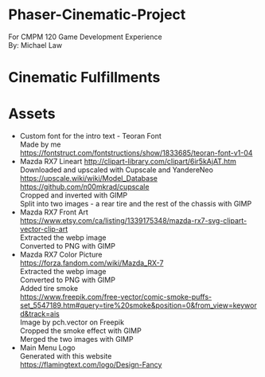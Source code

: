 # Phaser-Cinematic-Project
For CMPM 120 Game Development Experience  
By: Michael Law

# Cinematic Fulfillments

# Assets
* Custom font for the intro text - Teoran Font  
Made by me  
https://fontstruct.com/fontstructions/show/1833685/teoran-font-v1-04
* Mazda RX7 Lineart
http://clipart-library.com/clipart/6ir5kAjAT.htm  
Downloaded and upscaled with Cupscale and YandereNeo  
https://upscale.wiki/wiki/Model_Database  
https://github.com/n00mkrad/cupscale  
Cropped and inverted with GIMP  
Split into two images - a rear tire and the rest of the chassis with GIMP  
* Mazda RX7 Front Art  
https://www.etsy.com/ca/listing/1339175348/mazda-rx7-svg-clipart-vector-clip-art  
Extracted the webp image  
Converted to PNG with GIMP  
* Mazda RX7 Color Picture  
https://forza.fandom.com/wiki/Mazda_RX-7  
Extracted the webp image  
Converted to PNG with GIMP  
Added tire smoke  
https://www.freepik.com/free-vector/comic-smoke-puffs-set_5547189.htm#query=tire%20smoke&position=0&from_view=keyword&track=ais  
Image by pch.vector on Freepik  
Cropped the smoke effect with GIMP  
Merged the two images with GIMP  
* Main Menu Logo  
Generated with this website  
https://flamingtext.com/logo/Design-Fancy  
